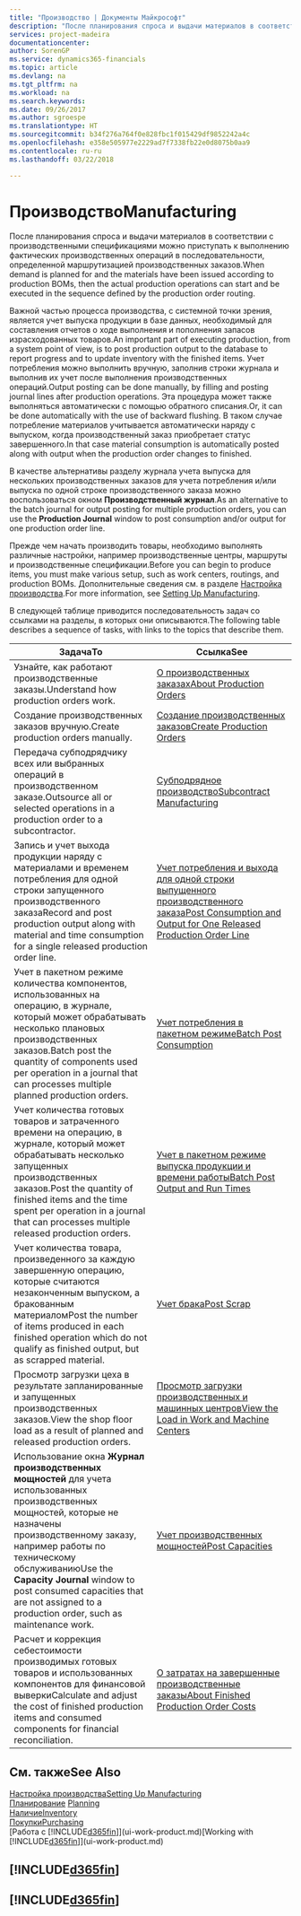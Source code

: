 ```yaml
---
title: "Производство | Документы Майкрософт"
description: "После планирования спроса и выдачи материалов в соответствии с производственными спецификациями можно приступать к выполнению фактических производственных операций в последовательности, определенной маршрутизацией производственных заказов."
services: project-madeira
documentationcenter: 
author: SorenGP
ms.service: dynamics365-financials
ms.topic: article
ms.devlang: na
ms.tgt_pltfrm: na
ms.workload: na
ms.search.keywords: 
ms.date: 09/26/2017
ms.author: sgroespe
ms.translationtype: HT
ms.sourcegitcommit: b34f276a764f0e828fbc1f015429df9852242a4c
ms.openlocfilehash: e358e505977e2229ad7f7338fb22e0d8075b0aa9
ms.contentlocale: ru-ru
ms.lasthandoff: 03/22/2018

---
```

# <a name="manufacturing"></a><span data-ttu-id="8ae1f-103">Производство</span><span class="sxs-lookup"><span data-stu-id="8ae1f-103">Manufacturing</span></span>
<span data-ttu-id="8ae1f-104">После планирования спроса и выдачи материалов в соответствии с производственными спецификациями можно приступать к выполнению фактических производственных операций в последовательности, определенной маршрутизацией производственных заказов.</span><span class="sxs-lookup"><span data-stu-id="8ae1f-104">When demand is planned for and the materials have been issued according to production BOMs, then the actual production operations can start and be executed in the sequence defined by the production order routing.</span></span>  

<span data-ttu-id="8ae1f-105">Важной частью процесса производства, с системной точки зрения, является учет выпуска продукции в базе данных, необходимый для составления отчетов о ходе выполнения и пополнения запасов израсходованных товаров.</span><span class="sxs-lookup"><span data-stu-id="8ae1f-105">An important part of executing production, from a system point of view, is to post production output to the database to report progress and to update inventory with the finished items.</span></span> <span data-ttu-id="8ae1f-106">Учет потребления можно выполнить вручную, заполнив строки журнала и выполнив их учет после выполнения производственных операций.</span><span class="sxs-lookup"><span data-stu-id="8ae1f-106">Output posting can be done manually, by filling and posting journal lines after production operations.</span></span> <span data-ttu-id="8ae1f-107">Эта процедура может также выполняться автоматически с помощью обратного списания.</span><span class="sxs-lookup"><span data-stu-id="8ae1f-107">Or, it can be done automatically with the use of backward flushing.</span></span> <span data-ttu-id="8ae1f-108">В таком случае потребление материалов учитывается автоматически наряду с выпуском, когда производственный заказ приобретает статус завершенного.</span><span class="sxs-lookup"><span data-stu-id="8ae1f-108">In that case material consumption is automatically posted along with output when the production order changes to finished.</span></span>  

<span data-ttu-id="8ae1f-109">В качестве альтернативы разделу журнала учета выпуска для нескольких производственных заказов для учета потребления и/или выпуска по одной строке производственного заказа можно воспользоваться окном **Производственный журнал**.</span><span class="sxs-lookup"><span data-stu-id="8ae1f-109">As an alternative to the batch journal for output posting for multiple production orders, you can use the **Production Journal** window to post consumption and/or output for one production order line.</span></span>

<span data-ttu-id="8ae1f-110">Прежде чем начать производить товары, необходимо выполнять различные настройки, например производственные центры, маршруты и производственные спецификации.</span><span class="sxs-lookup"><span data-stu-id="8ae1f-110">Before you can begin to produce items, you must make various setup, such as work centers, routings, and production BOMs.</span></span> <span data-ttu-id="8ae1f-111">Дополнительные сведения см. в разделе [Настройка производства](production-configure-production-processes.md).</span><span class="sxs-lookup"><span data-stu-id="8ae1f-111">For more information, see [Setting Up Manufacturing](production-configure-production-processes.md).</span></span>

<span data-ttu-id="8ae1f-112">В следующей таблице приводится последовательность задач со ссылками на разделы, в которых они описываются.</span><span class="sxs-lookup"><span data-stu-id="8ae1f-112">The following table describes a sequence of tasks, with links to the topics that describe them.</span></span>   

|<span data-ttu-id="8ae1f-113">**Задача**</span><span class="sxs-lookup"><span data-stu-id="8ae1f-113">**To**</span></span>|<span data-ttu-id="8ae1f-114">**Ссылка**</span><span class="sxs-lookup"><span data-stu-id="8ae1f-114">**See**</span></span>|  
|------------|-------------|  
|<span data-ttu-id="8ae1f-115">Узнайте, как работают производственные заказы.</span><span class="sxs-lookup"><span data-stu-id="8ae1f-115">Understand how production orders work.</span></span>|[<span data-ttu-id="8ae1f-116">О производственных заказах</span><span class="sxs-lookup"><span data-stu-id="8ae1f-116">About Production Orders</span></span>](production-about-production-orders.md)|
|<span data-ttu-id="8ae1f-117">Создание производственных заказов вручную.</span><span class="sxs-lookup"><span data-stu-id="8ae1f-117">Create production orders manually.</span></span>|[<span data-ttu-id="8ae1f-118">Создание производственных заказов</span><span class="sxs-lookup"><span data-stu-id="8ae1f-118">Create Production Orders</span></span>](production-how-to-create-production-orders.md)|
|<span data-ttu-id="8ae1f-119">Передача субподрядчику всех или выбранных операций в производственном заказе.</span><span class="sxs-lookup"><span data-stu-id="8ae1f-119">Outsource all or selected operations in a production order to a subcontractor.</span></span>|[<span data-ttu-id="8ae1f-120">Субподрядное производство</span><span class="sxs-lookup"><span data-stu-id="8ae1f-120">Subcontract Manufacturing</span></span>](production-how-to-subcontract-manufacturing.md)|
|<span data-ttu-id="8ae1f-121">Запись и учет выхода продукции наряду с материалами и временем потребления для одной строки запущенного производственного заказа</span><span class="sxs-lookup"><span data-stu-id="8ae1f-121">Record and post production output along with material and time consumption for a single released production order line.</span></span>|[<span data-ttu-id="8ae1f-122">Учет потребления и выхода для одной строки выпущенного производственного заказа</span><span class="sxs-lookup"><span data-stu-id="8ae1f-122">Post Consumption and Output for One Released Production Order Line</span></span>](production-how-to-register-consumption-and-output.md)|  
|<span data-ttu-id="8ae1f-123">Учет в пакетном режиме количества компонентов, использованных на операцию, в журнале, который может обрабатывать несколько плановых производственных заказов.</span><span class="sxs-lookup"><span data-stu-id="8ae1f-123">Batch post the quantity of components used per operation in a journal that can processes multiple planned production orders.</span></span>|[<span data-ttu-id="8ae1f-124">Учет потребления в пакетном режиме</span><span class="sxs-lookup"><span data-stu-id="8ae1f-124">Batch Post Consumption</span></span>](production-how-to-post-consumption.md)|
|<span data-ttu-id="8ae1f-125">Учет количества готовых товаров и затраченного времени на операцию, в журнале, который может обрабатывать несколько запущенных производственных заказов.</span><span class="sxs-lookup"><span data-stu-id="8ae1f-125">Post the quantity of finished items and the time spent per operation in a journal that can processes multiple released production orders.</span></span>|[<span data-ttu-id="8ae1f-126">Учет в пакетном режиме выпуска продукции и времени работы</span><span class="sxs-lookup"><span data-stu-id="8ae1f-126">Batch Post Output and Run Times</span></span>](production-how-to-post-output-quantity.md)|  
|<span data-ttu-id="8ae1f-127">Учет количества товара, произведенного за каждую завершенную операцию, которые считаются незаконченным выпуском, а бракованным материалом</span><span class="sxs-lookup"><span data-stu-id="8ae1f-127">Post the number of items produced in each finished operation which do not qualify as finished output, but as scrapped material.</span></span>|[<span data-ttu-id="8ae1f-128">Учет брака</span><span class="sxs-lookup"><span data-stu-id="8ae1f-128">Post Scrap</span></span>](production-how-to-post-scrap.md)|
|<span data-ttu-id="8ae1f-129">Просмотр загрузки цеха в результате запланированные и запущенных производственных заказов.</span><span class="sxs-lookup"><span data-stu-id="8ae1f-129">View the shop floor load as a result of planned and released production orders.</span></span>|[<span data-ttu-id="8ae1f-130">Просмотр загрузки производственных и машинных центров</span><span class="sxs-lookup"><span data-stu-id="8ae1f-130">View the Load in Work and Machine Centers</span></span>](production-how-to-view-the-load-on-work-centers.md)|      
|<span data-ttu-id="8ae1f-131">Использование окна **Журнал производственных мощностей** для учета использованных производственных мощностей, которые не назначены производственному заказу, например работы по техническому обслуживанию</span><span class="sxs-lookup"><span data-stu-id="8ae1f-131">Use the **Capacity Journal** window to post consumed capacities that are not assigned to a production order, such as maintenance work.</span></span>|[<span data-ttu-id="8ae1f-132">Учет производственных мощностей</span><span class="sxs-lookup"><span data-stu-id="8ae1f-132">Post Capacities</span></span>](production-how-to-post-capacities.md)|  
|<span data-ttu-id="8ae1f-133">Расчет и коррекция себестоимости производимых готовых товаров и использованных компонентов для финансовой выверки</span><span class="sxs-lookup"><span data-stu-id="8ae1f-133">Calculate and adjust the cost of finished production items and consumed components for financial reconciliation.</span></span>|[<span data-ttu-id="8ae1f-134">О затратах на завершенные производственные заказы</span><span class="sxs-lookup"><span data-stu-id="8ae1f-134">About Finished Production Order Costs</span></span>](finance-about-finished-production-order-costs.md)|  

## <a name="see-also"></a><span data-ttu-id="8ae1f-135">См. также</span><span class="sxs-lookup"><span data-stu-id="8ae1f-135">See Also</span></span>  
[<span data-ttu-id="8ae1f-136">Настройка производства</span><span class="sxs-lookup"><span data-stu-id="8ae1f-136">Setting Up Manufacturing</span></span>](production-configure-production-processes.md)  
<span data-ttu-id="8ae1f-137">[Планирование](production-planning.md)    </span><span class="sxs-lookup"><span data-stu-id="8ae1f-137">[Planning](production-planning.md)    </span></span>  
[<span data-ttu-id="8ae1f-138">Наличие</span><span class="sxs-lookup"><span data-stu-id="8ae1f-138">Inventory</span></span>](inventory-manage-inventory.md)  
[<span data-ttu-id="8ae1f-139">Покупки</span><span class="sxs-lookup"><span data-stu-id="8ae1f-139">Purchasing</span></span>](purchasing-manage-purchasing.md)  
<span data-ttu-id="8ae1f-140">[Работа с [!INCLUDE[d365fin](includes/d365fin_md.md)]](ui-work-product.md)</span><span class="sxs-lookup"><span data-stu-id="8ae1f-140">[Working with [!INCLUDE[d365fin](includes/d365fin_md.md)]](ui-work-product.md)</span></span>

## [!INCLUDE[d365fin](includes/free_trial_md.md)]  
## [!INCLUDE[d365fin](includes/training_link_md.md)]

